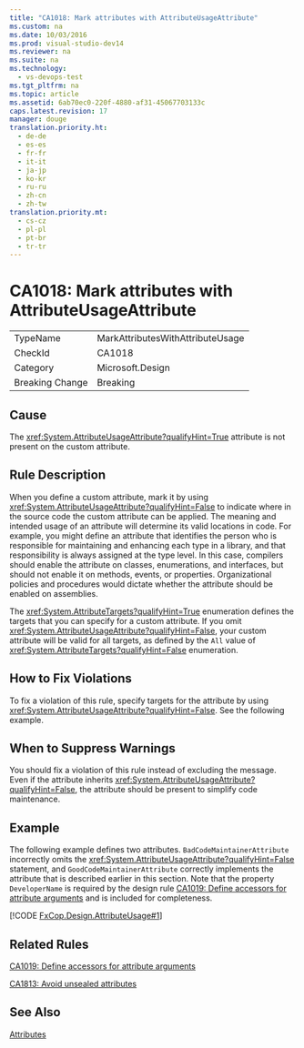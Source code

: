 ```yaml
---
title: "CA1018: Mark attributes with AttributeUsageAttribute"
ms.custom: na
ms.date: 10/03/2016
ms.prod: visual-studio-dev14
ms.reviewer: na
ms.suite: na
ms.technology: 
  - vs-devops-test
ms.tgt_pltfrm: na
ms.topic: article
ms.assetid: 6ab70ec0-220f-4880-af31-45067703133c
caps.latest.revision: 17
manager: douge
translation.priority.ht: 
  - de-de
  - es-es
  - fr-fr
  - it-it
  - ja-jp
  - ko-kr
  - ru-ru
  - zh-cn
  - zh-tw
translation.priority.mt: 
  - cs-cz
  - pl-pl
  - pt-br
  - tr-tr
---
```

# CA1018: Mark attributes with AttributeUsageAttribute
|||  
|-|-|  
|TypeName|MarkAttributesWithAttributeUsage|  
|CheckId|CA1018|  
|Category|Microsoft.Design|  
|Breaking Change|Breaking|  
  
## Cause  
 The <xref:System.AttributeUsageAttribute?qualifyHint=True> attribute is not present on the custom attribute.  
  
## Rule Description  
 When you define a custom attribute, mark it by using <xref:System.AttributeUsageAttribute?qualifyHint=False> to indicate where in the source code the custom attribute can be applied. The meaning and intended usage of an attribute will determine its valid locations in code. For example, you might define an attribute that identifies the person who is responsible for maintaining and enhancing each type in a library, and that responsibility is always assigned at the type level. In this case, compilers should enable the attribute on classes, enumerations, and interfaces, but should not enable it on methods, events, or properties. Organizational policies and procedures would dictate whether the attribute should be enabled on assemblies.  
  
 The <xref:System.AttributeTargets?qualifyHint=True> enumeration defines the targets that you can specify for a custom attribute. If you omit <xref:System.AttributeUsageAttribute?qualifyHint=False>, your custom attribute will be valid for all targets, as defined by the `All` value of <xref:System.AttributeTargets?qualifyHint=False> enumeration.  
  
## How to Fix Violations  
 To fix a violation of this rule, specify targets for the attribute by using <xref:System.AttributeUsageAttribute?qualifyHint=False>. See the following example.  
  
## When to Suppress Warnings  
 You should fix a violation of this rule instead of excluding the message. Even if the attribute inherits <xref:System.AttributeUsageAttribute?qualifyHint=False>, the attribute should be present to simplify code maintenance.  
  
## Example  
 The following example defines two attributes. `BadCodeMaintainerAttribute` incorrectly omits the <xref:System.AttributeUsageAttribute?qualifyHint=False> statement, and `GoodCodeMaintainerAttribute` correctly implements the attribute that is described earlier in this section. Note that the property `DeveloperName` is required by the design rule [CA1019: Define accessors for attribute arguments](../VS_IDE/CA1019--Define-accessors-for-attribute-arguments.md) and is included for completeness.  
  
 [!CODE [FxCop.Design.AttributeUsage#1](../CodeSnippet/VS_Snippets_CodeAnalysis/FxCop.Design.AttributeUsage#1)]  
  
## Related Rules  
 [CA1019: Define accessors for attribute arguments](../VS_IDE/CA1019--Define-accessors-for-attribute-arguments.md)  
  
 [CA1813: Avoid unsealed attributes](../VS_IDE/CA1813--Avoid-unsealed-attributes.md)  
  
## See Also  
 [Attributes](../Topic/Attributes1.md)